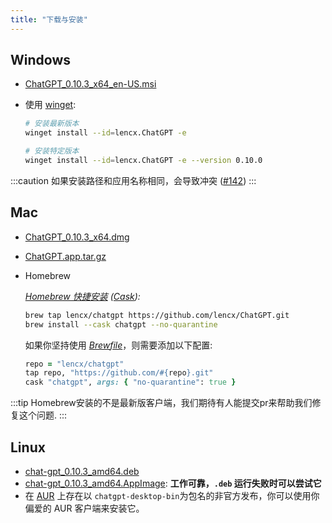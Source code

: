 ```yaml
---
title: "下载与安装"
---
```


## Windows

- [ChatGPT_0.10.3_x64_en-US.msi](https://github.com/lencx/ChatGPT/releases/download/v0.10.3/ChatGPT_0.10.3_x64_en-US.msi)
- 使用 [winget](https://winstall.app/apps/lencx.ChatGPT):

  ```bash
  # 安装最新版本
  winget install --id=lencx.ChatGPT -e

  # 安装特定版本
  winget install --id=lencx.ChatGPT -e --version 0.10.0
  ```

:::caution
如果安装路径和应用名称相同，会导致冲突 ([#142](https://github.com/lencx/ChatGPT/issues/142#issuecomment-0.10.1))
:::

## Mac

- [ChatGPT_0.10.3_x64.dmg](https://github.com/lencx/ChatGPT/releases/download/v0.10.3/ChatGPT_0.10.1_x64.dmg)
- [ChatGPT.app.tar.gz](https://github.com/lencx/ChatGPT/releases/download/v0.10.3/ChatGPT.app.tar.gz)
- Homebrew

  _[Homebrew 快捷安装](https://brew.sh) ([Cask](https://docs.brew.sh/Cask-Cookbook)):_

  ```sh
  brew tap lencx/chatgpt https://github.com/lencx/ChatGPT.git
  brew install --cask chatgpt --no-quarantine
  ```

  如果你坚持使用 _[Brewfile](https://github.com/Homebrew/homebrew-bundle#usage)_，则需要添加以下配置:

  ```rb
  repo = "lencx/chatgpt"
  tap repo, "https://github.com/#{repo}.git"
  cask "chatgpt", args: { "no-quarantine": true }
  ```

:::tip
Homebrew安装的不是最新版客户端，我们期待有人能提交pr来帮助我们修复这个问题.
:::

## Linux

- [chat-gpt_0.10.3_amd64.deb](https://github.com/lencx/ChatGPT/releases/download/v0.10.3/chat-gpt_0.10.3_amd64.deb)
- [chat-gpt_0.10.3_amd64.AppImage](https://github.com/lencx/ChatGPT/releases/download/v0.10.3/chat-gpt_0.10.3_amd64.AppImage): **工作可靠，`.deb` 运行失败时可以尝试它**
- 在 [AUR](https://aur.archlinux.org/packages/chatgpt-desktop-bin) 上存在以 `chatgpt-desktop-bin`为包名的非官方发布，你可以使用你偏爱的 AUR 客户端来安装它。
